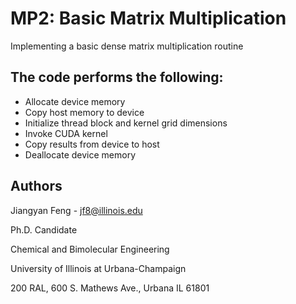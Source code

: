 # MP2: Basic Matrix Multiplication

Implementing a basic dense matrix multiplication routine

## The code performs the following:
* Allocate device memory
* Copy host memory to device
* Initialize thread block and kernel grid dimensions
* Invoke CUDA kernel
* Copy results from device to host
* Deallocate device memory

## Authors

Jiangyan Feng - jf8@illinois.edu

Ph.D. Candidate

Chemical and Bimolecular Engineering

University of Illinois at Urbana-Champaign

200 RAL, 600 S. Mathews Ave., Urbana IL 61801


